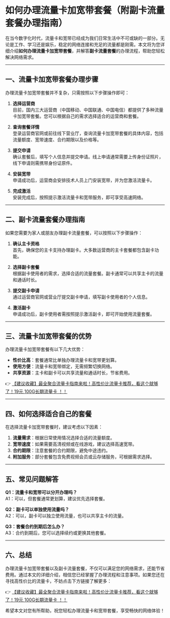 # 如何办理流量卡加宽带套餐（附副卡流量套餐办理指南）

在当今数字化时代，流量卡和宽带已经成为我们日常生活中不可或缺的一部分。无论是工作、学习还是娱乐，稳定的网络连接和充足的流量都是刚需。本文将为您详细介绍**如何办理流量卡加宽带套餐**，并解答**副卡流量套餐**的办理流程，帮助您轻松解决网络需求。

---

## 一、流量卡加宽带套餐办理步骤

办理流量卡加宽带套餐并不复杂，只需按照以下步骤操作即可：

1. **选择运营商**  
   目前，国内三大运营商（中国移动、中国联通、中国电信）都提供了多种流量卡加宽带套餐。您可以根据自己的需求选择适合的运营商和套餐。

2. **查询套餐详情**  
   登录运营商官网或前往线下营业厅，查询流量卡加宽带套餐的具体内容，包括流量额度、宽带速度、合约期限以及价格等。

3. **提交申请**  
   确认套餐后，填写个人信息并提交申请。线上申请通常需要上传身份证照片，线下申请则需携带身份证原件。

4. **安装宽带**  
   申请成功后，运营商会安排技术人员上门安装宽带，并为您激活流量卡。

5. **完成激活**  
   安装完成后，按照提示激活流量卡和宽带服务，即可享受高速网络。

---

## 二、副卡流量套餐办理指南

如果您需要为家人或朋友办理副卡流量套餐，可以按照以下步骤操作：

1. **确认主卡资格**  
   首先，确保您的主卡支持办理副卡。大多数运营商的主卡套餐都包含副卡功能。

2. **选择副卡套餐**  
   根据副卡使用者的需求，选择合适的流量套餐。副卡通常可以共享主卡的流量和通话时长。

3. **提交副卡申请**  
   通过运营商官网或营业厅提交副卡申请，填写副卡使用者的个人信息。

4. **激活副卡**  
   申请成功后，副卡使用者需按照提示激活副卡，即可开始使用流量套餐。

---

## 三、流量卡加宽带套餐的优势

办理流量卡加宽带套餐有以下几大优势：

- **性价比高**：套餐通常比单独办理流量卡和宽带更划算。
- **使用方便**：流量卡和宽带绑定，无需频繁切换网络。
- **共享资源**：主卡和副卡可以共享流量和通话时长，节省费用。

👉 [【建议收藏】最全聚合流量卡指南来啦！高性价比流量卡推荐，看这个就够了！19元 100G长期流量卡 ！！](https://bit.ly/Liuliangka)

---

## 四、如何选择适合自己的套餐

在选择流量卡加宽带套餐时，建议考虑以下因素：

1. **流量需求**：根据日常使用情况选择合适的流量额度。
2. **宽带速度**：如果需要高清视频或在线游戏，建议选择高速宽带。
3. **合约期限**：注意套餐的合约期限，避免中途违约。
4. **附加服务**：部分套餐包含免费视频会员或云存储服务，可根据需求选择。

---

## 五、常见问题解答

**Q1：流量卡和宽带可以分开办理吗？**  
A1：可以，但套餐通常更划算，建议优先选择套餐。

**Q2：副卡可以单独使用流量吗？**  
A2：可以，副卡可以独立使用流量，也可以共享主卡的流量。

**Q3：套餐合约到期后怎么办？**  
A3：合约到期后，您可以选择续约或更换其他套餐。

---

## 六、总结

办理流量卡加宽带套餐以及副卡流量套餐，不仅可以满足您的网络需求，还能节省费用。通过本文的详细介绍，相信您已经掌握了办理流程和注意事项。如果您还在寻找高性价比的流量卡，不妨点击下方链接了解更多：

👉 [【建议收藏】最全聚合流量卡指南来啦！高性价比流量卡推荐，看这个就够了！19元 100G长期流量卡 ！！](https://bit.ly/Liuliangka)

希望本文对您有所帮助，祝您轻松办理流量卡和宽带套餐，享受畅快的网络体验！